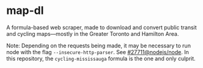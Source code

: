 # map-dl

A formula-based web scraper, made to download and convert
public transit and cycling maps—mostly in the Greater Toronto and Hamilton Area.

Note: Depending on the requests being made, it may be necessary to run node with
the flag `--insecure-http-parser`. See [#27711@nodejs/node](https://github.com/nodejs/node/issues/27711#issuecomment-584621376).
In this repository, the `cycling-mississauga` formula is the one and only culprit.
